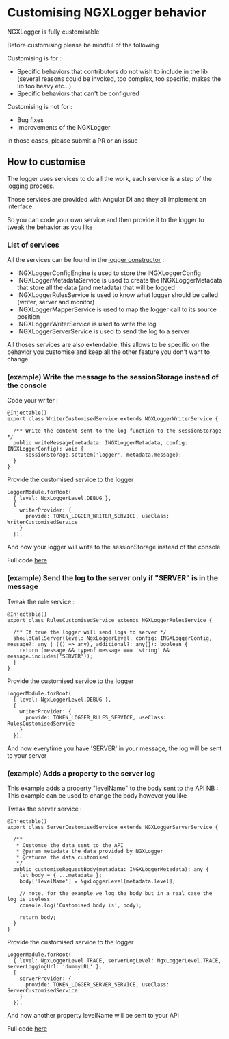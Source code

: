 # Customising NGXLogger behavior

NGXLogger is fully customisable

Before customising please be mindful of the following

Customising is for :
 - Specific behaviors that contributors do not wish to include in the lib (several reasons could be invoked, too complex, too specific, makes the lib too heavy etc...)
 - Specific behaviors that can't be configured

Customising is not for :
 - Bug fixes
 - Improvements of the NGXLogger

In those cases, please submit a PR or an issue

## How to customise

The logger uses services to do all the work, each service is a step of the logging process.

Those services are provided with Angular DI and they all implement an interface.

So you can code your own service and then provide it to the logger to tweak the behavior as you like

### List of services

All the services can be found in the [logger constructor](../src/lib/logger.service.ts) :
 - INGXLoggerConfigEngine is used to store the INGXLoggerConfig
 - INGXLoggerMetadataService is used to create the INGXLoggerMetadata that store all the data (and metadata) that will be logged
 - INGXLoggerRulesService is used to know what logger should be called (writer, server and monitor)
 - INGXLoggerMapperService is used to map the logger call to its source position
 - INGXLoggerWriterService is used to write the log
 - INGXLoggerServerService is used to send the log to a server

All thoses services are also extendable, this allows to be specific on the behavior you customise and keep all the other feature you don't want to change

### (example) Write the message to the sessionStorage instead of the console

Code your writer :

```
@Injectable()
export class WriterCustomisedService extends NGXLoggerWriterService {

  /** Write the content sent to the log function to the sessionStorage */
  public writeMessage(metadata: INGXLoggerMetadata, config: INGXLoggerConfig): void {
      sessionStorage.setItem('logger', metadata.message);
  }
}
```

Provide the customised service to the logger

```
LoggerModule.forRoot(
  { level: NgxLoggerLevel.DEBUG },
  {
    writerProvider: {
      provide: TOKEN_LOGGER_WRITER_SERVICE, useClass: WriterCustomisedService
    }
  }),
```

And now your logger will write to the sessionStorage instead of the console

Full code [here](../projects/customise/src/app/writer)


### (example) Send the log to the server only if "SERVER" is in the message

Tweak the rule service :

```
@Injectable()
export class RulesCustomisedService extends NGXLoggerRulesService {

  /** If true the logger will send logs to server */
  shouldCallServer(level: NgxLoggerLevel, config: INGXLoggerConfig, message?: any | (() => any), additional?: any[]): boolean {
    return (message && typeof message === 'string' && message.includes('SERVER'));
  }
}
```

Provide the customised service to the logger

```
LoggerModule.forRoot(
  { level: NgxLoggerLevel.DEBUG },
  {
    writerProvider: {
      provide: TOKEN_LOGGER_RULES_SERVICE, useClass: RulesCustomisedService
    }
  }),
```

And now everytime you have 'SERVER' in your message, the log will be sent to your server


### (example) Adds a property to the server log

This example adds a property "levelName" to the body sent to the API
NB : This example can be used to change the body however you like

Tweak the server service :

```
@Injectable()
export class ServerCustomisedService extends NGXLoggerServerService {

  /**
   * Customse the data sent to the API
   * @param metadata the data provided by NGXLogger
   * @returns the data customised
   */
  public customiseRequestBody(metadata: INGXLoggerMetadata): any {
    let body = { ...metadata };
    body['levelName'] = NgxLoggerLevel[metadata.level];

    // note, for the example we log the body but in a real case the log is useless
    console.log('Customised body is', body);

    return body;
  }
}
```

Provide the customised service to the logger

```
LoggerModule.forRoot(
  { level: NgxLoggerLevel.TRACE, serverLogLevel: NgxLoggerLevel.TRACE, serverLoggingUrl: 'dummyURL' },
  {
    serverProvider: {
      provide: TOKEN_LOGGER_SERVER_SERVICE, useClass: ServerCustomisedService
    }
  }),
```

And now another property levelName will be sent to your API

Full code [here](../projects/customise/src/app/customise-body-server-log)
